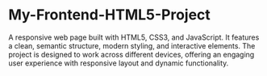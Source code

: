 # My-Frontend-HTML5-Project
A responsive web page built with HTML5, CSS3, and JavaScript. It features a clean, semantic structure, modern styling, and interactive elements. The project is designed to work across different devices, offering an engaging user experience with responsive layout and dynamic functionality.
